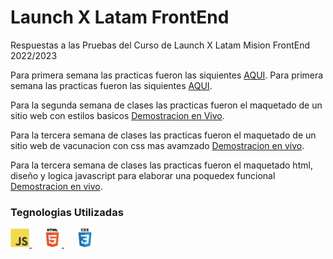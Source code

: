 # Launch X Latam FrontEnd

Respuestas a las Pruebas del Curso de Launch X Latam Mision FrontEnd 2022/2023

Para primera semana las practicas fueron las siquientes [AQUI]([tree/main/01-INTRO%20Pruebas](https://github.com/LuisRondon11/Launch_X_Latam_FrontEnd/tree/main/01-INTRO%20Pruebas)).
Para primera semana las practicas fueron las siquientes [AQUI]().

Para la segunda semana de clases las practicas fueron el maquetado de un sitio web con estilos basicos [Demostracion en Vivo](https://luisrondon11.github.io/Launch_X_Latam_FrontEnd/02-HTML/index.html).

Para la tercera semana de clases las practicas fueron el maquetado de un sitio web de vacunacion con css mas avamzado [Demostracion en vivo](https://luisrondon11.github.io/Launch_X_Latam_FrontEnd/03-CSS/index.html).

Para la tercera semana de clases las practicas fueron el maquetado html, diseño y logica javascript para elaborar una poquedex funcional [Demostracion en vivo](https://luisrondon11.github.io/Launch_X_Latam_FrontEnd/04-JS/index.html).

### Tegnologias Utilizadas
<a href="https://developer.mozilla.org/en-US/docs/Web/JavaScript" target="_blank" rel="noreferrer"> <img src="https://raw.githubusercontent.com/devicons/devicon/master/icons/javascript/javascript-original.svg" alt="javascript" width="30" height="30"/> </a>  &emsp;   <a href="https://www.w3.org/html/" target="_blank" rel="noreferrer"> <img src="https://raw.githubusercontent.com/devicons/devicon/master/icons/html5/html5-original-wordmark.svg" alt="html5" width="30" height="30"/> </a>  &emsp;   <a href="https://www.w3schools.com/css/" target="_blank" rel="noreferrer"> <img src="https://raw.githubusercontent.com/devicons/devicon/master/icons/css3/css3-original-wordmark.svg" alt="css3" width="30" height="30"/> </a>
